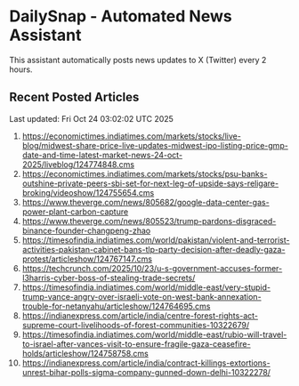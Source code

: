 # DailySnap - Automated News Assistant

This assistant automatically posts news updates to X (Twitter) every 2 hours.

## Recent Posted Articles

Last updated: Fri Oct 24 03:02:02 UTC 2025

1. https://economictimes.indiatimes.com/markets/stocks/live-blog/midwest-share-price-live-updates-midwest-ipo-listing-price-gmp-date-and-time-latest-market-news-24-oct-2025/liveblog/124774848.cms
2. https://economictimes.indiatimes.com/markets/stocks/psu-banks-outshine-private-peers-sbi-set-for-next-leg-of-upside-says-religare-broking/videoshow/124755654.cms
3. https://www.theverge.com/news/805682/google-data-center-gas-power-plant-carbon-capture
4. https://www.theverge.com/news/805523/trump-pardons-disgraced-binance-founder-changpeng-zhao
5. https://timesofindia.indiatimes.com/world/pakistan/violent-and-terrorist-activities-pakistan-cabinet-bans-tlp-party-decision-after-deadly-gaza-protest/articleshow/124767147.cms
6. https://techcrunch.com/2025/10/23/u-s-government-accuses-former-l3harris-cyber-boss-of-stealing-trade-secrets/
7. https://timesofindia.indiatimes.com/world/middle-east/very-stupid-trump-vance-angry-over-israeli-vote-on-west-bank-annexation-trouble-for-netanyahu/articleshow/124764695.cms
8. https://indianexpress.com/article/india/centre-forest-rights-act-supreme-court-livelihoods-of-forest-communities-10322679/
9. https://timesofindia.indiatimes.com/world/middle-east/rubio-will-travel-to-israel-after-vances-visit-to-ensure-fragile-gaza-ceasefire-holds/articleshow/124758758.cms
10. https://indianexpress.com/article/india/contract-killings-extortions-unrest-bihar-polls-sigma-company-gunned-down-delhi-10322278/
